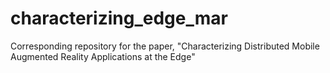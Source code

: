 # characterizing_edge_mar
Corresponding repository for the paper, "Characterizing Distributed Mobile Augmented Reality Applications at the Edge"
